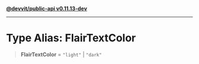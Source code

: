 [**@devvit/public-api v0.11.13-dev**](../../README.md)

---

# Type Alias: FlairTextColor

> **FlairTextColor** = `"light"` \| `"dark"`

